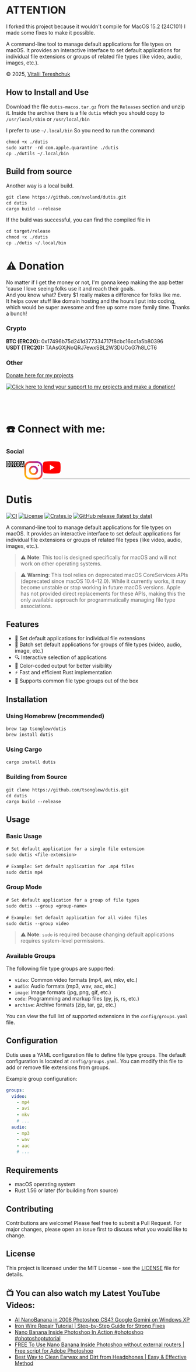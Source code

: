 # ATTENTION

I forked this project because it wouldn't compile for MacOS 15.2 (24C101)
I made some fixes to make it possible.

A command-line tool to manage default applications for file types on macOS. It provides an interactive interface to set default applications for individual file extensions or groups of related file types (like video, audio, images, etc.).

&copy; 2025, [Vitalii Tereshchuk][home] 

## How to Install and Use

Download the file `dutis-macos.tar.gz` from the `Releases` section and unzip it.
Inside the archive there is a file `dutis` which you should copy to `/usr/local/sbin` or `/usr/local/bin`

I prefer to use `~/.local/bin`
So you need to run the command:

```
chmod +x ./dutis
sudo xattr -rd com.apple.quarantine ./dutis
cp ./dutils ~/.local/bin
```

## Build  from source

Another way is a local build.

```
git clone https://github.com/xvoland/dutis.git
cd dutis
cargo build --release
```

If the build was successful, you can find the compiled file in

```
cd target/release
chmod +x ./dutis
cp ./dutis ~/.local/bin
```




# ⚠️ Donation

No matter if I get the money or not, I'm gonna keep making the app better 'cause I love seeing folks use it and reach their goals.<br />
And you know what? Every $1 really makes a difference for folks like me.<br />
It helps cover stuff like domain hosting and the hours I put into coding, which would be super awesome and free up some more family time. Thanks a bunch!

### Crypto

**BTC (ERC20):** 0x17496b75d241d377334717f8cbc16cc1a5b80396<br />
**USDT (TRC20):** TAAsGXjNoQRJ7ewxSBL2W3DUCoG7h8LCT6


### Other

[Donate here for my projects][paypal]

<a href='https://www.paypal.com/cgi-bin/webscr?cmd=_s-xclick&hosted_button_id=9D4YBRWH8QURU'><img alt='Click here to lend your support to my projects and make a donation!' src='https://www.paypalobjects.com/en_US/GB/i/btn/btn_donateCC_LG.gif' border='0' /></a>

<br />
<br />


# ☎️ Connect with me:

### Social
[<img align="left" alt="xVoLAnD" width="50px" src="https://raw.githubusercontent.com/xvoland/xvoland/main/images/logo-dotoca.svg" />][home]
[<img align="left" alt="xvoland | Instagram" width="50px" src="https://raw.githubusercontent.com/xvoland/xvoland/main/images/instagram.svg" />][instagram]
[<img align="left" alt="Vitalii Tereshchuk | YouTube" width="50px" src="https://raw.githubusercontent.com/xvoland/xvoland/main/images/youtube.svg" />][youtube]

<br />
<br />

<hr />

# Dutis

[![CI](https://github.com/tsonglew/dutis/actions/workflows/ci.yml/badge.svg)](https://github.com/tsonglew/dutis/actions/workflows/ci.yml)
[![License](https://img.shields.io/github/license/tsonglew/dutis)](https://github.com/tsonglew/dutis/blob/master/LICENSE)
[![Crates.io](https://img.shields.io/crates/v/dutis)](https://crates.io/crates/dutis)
[![GitHub release (latest by date)](https://img.shields.io/github/v/release/tsonglew/dutis)](https://github.com/tsonglew/dutis/releases)

A command-line tool to manage default applications for file types on macOS. It provides an interactive interface to set default applications for individual file extensions or groups of related file types (like video, audio, images, etc.).

> ⚠️ **Note**: This tool is designed specifically for macOS and will not work on other operating systems.

> ⚠️ **Warning**: This tool relies on deprecated macOS CoreServices APIs (deprecated since macOS 10.4–12.0). While it currently works, it may become unstable or stop working in future macOS versions. Apple has not provided direct replacements for these APIs, making this the only available approach for programmatically managing file type associations.

## Features

- 🎯 Set default applications for individual file extensions
- 👥 Batch set default applications for groups of file types (video, audio, image, etc.)
- 🔍 Interactive selection of applications
- 🎨 Color-coded output for better visibility
- ⚡ Fast and efficient Rust implementation
- 🔄 Supports common file type groups out of the box

## Installation

### Using Homebrew (recommended)

```shell
brew tap tsonglew/dutis
brew install dutis
```

### Using Cargo

```shell
cargo install dutis
```

### Building from Source

```shell
git clone https://github.com/tsonglew/dutis.git
cd dutis
cargo build --release
```

## Usage

### Basic Usage

```shell
# Set default application for a single file extension
sudo dutis <file-extension>

# Example: Set default application for .mp4 files
sudo dutis mp4
```

### Group Mode

```shell
# Set default application for a group of file types
sudo dutis --group <group-name>

# Example: Set default application for all video files
sudo dutis --group video
```

> ⚠️ **Note**: `sudo` is required because changing default applications requires system-level permissions.

### Available Groups

The following file type groups are supported:

- `video`: Common video formats (mp4, avi, mkv, etc.)
- `audio`: Audio formats (mp3, wav, aac, etc.)
- `image`: Image formats (jpg, png, gif, etc.)
- `code`: Programming and markup files (py, js, rs, etc.)
- `archive`: Archive formats (zip, tar, gz, etc.)

You can view the full list of supported extensions in the `config/groups.yaml` file.

## Configuration

Dutis uses a YAML configuration file to define file type groups. The default configuration is located at `config/groups.yaml`. You can modify this file to add or remove file extensions from groups.

Example group configuration:

```yaml
groups:
  video:
    - mp4
    - avi
    - mkv
    # ...
  audio:
    - mp3
    - wav
    - aac
    # ...
```

## Requirements

- macOS operating system
- Rust 1.56 or later (for building from source)

## Contributing

Contributions are welcome! Please feel free to submit a Pull Request. For major changes, please open an issue first to discuss what you would like to change.

## License

This project is licensed under the MIT License - see the [LICENSE](LICENSE) file for details.


## 📺 You can also watch my Latest YouTube Videos:

<!-- YOUTUBE:START -->
- [AI NanoBanana in 2008 Photoshop CS4? Google Gemini on Windows XP](https://www.youtube.com/watch?v=Zl5N0CG1uw8)
- [Iron Wire Repair Tutorial | Step-by-Step Guide for Strong Fixes](https://www.youtube.com/watch?v=ypyjhJ4gYG8)
- [Nano Banana Inside Photoshop In Action #photoshop #photoshoptutorial](https://www.youtube.com/shorts/--_NBrmJSgw)
- [FREE To Use Nano Banana Inside Photoshop without external routers | Free script for Adobe Photoshop](https://www.youtube.com/watch?v=AKmHvOxEfbE)
- [Best Way to Clean Earwax and Dirt from Headphones | Easy &amp; Effective Method](https://www.youtube.com/watch?v=ZCT0MrleRWA)
<!-- YOUTUBE:END -->

[home]: http://dotoca.net
[homepage]: https://dotoca.net/shuffle-files
[githubreleases]: https://github.com/xvoland/shuffle-files/releases
[paypal]: https://paypal.me/xvoland
[youtube]: https://youtube.com/xvoland
[instagram]: https://www.instagram.com/xvoland/
